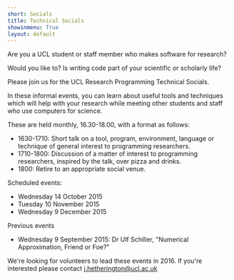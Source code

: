 ```yaml
---
short: Socials
title: Technical Socials
showinmenu: True
layout: default
---
```


Are you a UCL student or staff member who makes software for research?

Would you like to? Is writing code part of your scientific or scholarly life?

Please join us for the UCL Research Programming Technical Socials.

In these informal events, you can learn about useful tools and techniques which will help with your research
while meeting other students and staff who use computers for science.

These are held monthly, 16.30-18.00, with a format as follows:

* 1630-1710: Short talk on a tool, program, environment, language or technique of general interest to programming researchers.
* 1710-1800: Discussion of a matter of interest to programming researchers, inspired by the talk, over pizza and drinks.
* 1800:      Retire to an appropriate social venue.

Scheduled events:

* Wednesday 14 October 2015
* Tuesday 10 November 2015
* Wednesday 9 December 2015

Previous events

* Wednesday 9 September 2015: Dr Ulf Schiller, "Numerical Approximation, Friend or Foe?"

We're looking for volunteers to lead these events in 2016. 
If you're interested please contact j.hetherington@ucl.ac.uk
